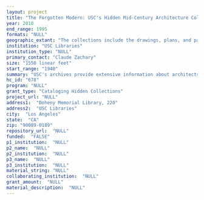 ```yaml
--- 
layout: project 
title: "The Forgotten Modern: USC's Hidden Mid-Century Architecture Collections"
year: 2010
end_range: 1995
formats: "NULL"
geographic_extant: "The collections include the drawings, plans, and papers of architects best known for their work in Southern California."
institution: "USC Libraries"
institution_type: "NULL"
primary_contact: "Claude Zachary"
size: "1550 linear feet"
start_range: "1940"
summary: "USC's archives provide extensive information about architects whose contributions to mid-century Southern California design are just beginning to be more fully recognized. The collections document historically significant commercial, residential, religious, and landscape projects by architects who shaped the distinctive look of L.A. at the height of its 1940-1990 building boom. Their work also influenced international design, vernacular modernism, and dramatic changes in the 20th-century built environment such as the growth of suburbs. The largest archives selected for Forgotten Modern are those of Edward H. Fickett (1916-1999), landscape architect Emmet L. Wemple (1921-1996), and Sidney Eisenshtat (1914-2005). These three archives offer nearly complete overviews of the architects' work and feature thousands of rolled and flat floor plans, sections, and elevations. Their project files include contracts, correspondence with clients, general and engineering specifications, geotechnical investigations, invoices, cost estimates, permits, and clippings. The collections preserve a wide variety of slides, photographic prints, and presentation drawings—most of which are finely rendered in color—as well as finish samples, artwork, and three-dimensional models. Forgotten Modern also includes papers and drawings of other mid-century Southern California architects, such as Tolbert Virgil Anthony, Samuel Lunden, Carl Maston, Cliff May, William Pereira, and Burnett C. Turner."
hc_id: "678"
program: "NULL"
grant_type: "Cataloging Hidden Collections"
project_url: "NULL"
address1:  "Doheny Memorial Library, 220"
address2:  "USC Libraries"
city:  "Los Angeles"
state:  "CA"
zip: "90089-0189"
repository_url:  "NULL"
funded:  "FALSE"
p1_institution:  "NULL"
p2_name:  "NULL"
p2_institution:  "NULL"
p3_name:  "NULL"
p3_institution:  "NULL"
material_string: "NULL"
collaborating_institution:  "NULL"
grant_amount:  "NULL"
material_description:  "NULL"
---
```

